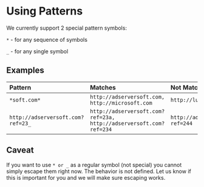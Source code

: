 # Using Patterns #
We currently support 2 special pattern symbols:

`*` - for any sequence of symbols

`_` - for any single symbol


## Examples ##
| **Pattern** | **Matches** | **Not Matches** |
|:------------|:------------|:----------------|
| `*soft.com*` | `http://adserversoft.com, http://microsoft.com` | `http://luxoft.com` |
| `http://adserversoft.com?ref=23_` | `http://adserversoft.com?ref=23a, http://adserversoft.com?ref=234` | `http://adserversoft.com?ref=244` |

## Caveat ##
If you want to use `* or _` as a regular symbol (not special) you cannot simply escape them right now. The behavior is not defined. Let us know if this is important for you and we will make sure escaping works.